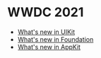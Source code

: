 # WWDC 2021

- [What's new in UIKit](./10059_whats_new_in_uikit.md)
- [What's new in Foundation](./10109_whats_new_in_foundation.md)
- [What's new in AppKit](./10054_whats_new_in_appkit.md)
